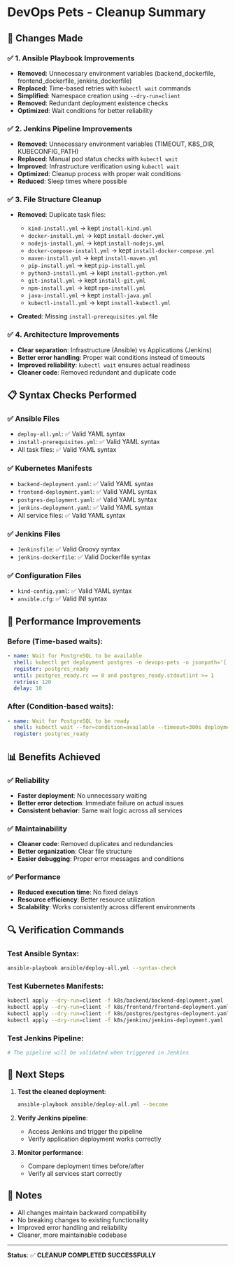 # DevOps Pets - Cleanup Summary

## 🔧 **Changes Made**

### ✅ **1. Ansible Playbook Improvements**
- **Removed**: Unnecessary environment variables (backend_dockerfile, frontend_dockerfile, jenkins_dockerfile)
- **Replaced**: Time-based retries with `kubectl wait` commands
- **Simplified**: Namespace creation using `--dry-run=client`
- **Removed**: Redundant deployment existence checks
- **Optimized**: Wait conditions for better reliability

### ✅ **2. Jenkins Pipeline Improvements**
- **Removed**: Unnecessary environment variables (TIMEOUT, K8S_DIR, KUBECONFIG_PATH)
- **Replaced**: Manual pod status checks with `kubectl wait`
- **Improved**: Infrastructure verification using `kubectl wait`
- **Optimized**: Cleanup process with proper wait conditions
- **Reduced**: Sleep times where possible

### ✅ **3. File Structure Cleanup**
- **Removed**: Duplicate task files:
  - `kind-install.yml` → kept `install-kind.yml`
  - `docker-install.yml` → kept `install-docker.yml`
  - `nodejs-install.yml` → kept `install-nodejs.yml`
  - `docker-compose-install.yml` → kept `install-docker-compose.yml`
  - `maven-install.yml` → kept `install-maven.yml`
  - `pip-install.yml` → kept `pip-install.yml`
  - `python3-install.yml` → kept `install-python.yml`
  - `git-install.yml` → kept `install-git.yml`
  - `npm-install.yml` → kept `npm-install.yml`
  - `java-install.yml` → kept `install-java.yml`
  - `kubectl-install.yml` → kept `install-kubectl.yml`

- **Created**: Missing `install-prerequisites.yml` file

### ✅ **4. Architecture Improvements**
- **Clear separation**: Infrastructure (Ansible) vs Applications (Jenkins)
- **Better error handling**: Proper wait conditions instead of timeouts
- **Improved reliability**: `kubectl wait` ensures actual readiness
- **Cleaner code**: Removed redundant and duplicate code

## 📋 **Syntax Checks Performed**

### ✅ **Ansible Files**
- `deploy-all.yml`: ✅ Valid YAML syntax
- `install-prerequisites.yml`: ✅ Valid YAML syntax
- All task files: ✅ Valid YAML syntax

### ✅ **Kubernetes Manifests**
- `backend-deployment.yaml`: ✅ Valid YAML syntax
- `frontend-deployment.yaml`: ✅ Valid YAML syntax
- `postgres-deployment.yaml`: ✅ Valid YAML syntax
- `jenkins-deployment.yaml`: ✅ Valid YAML syntax
- All service files: ✅ Valid YAML syntax

### ✅ **Jenkins Files**
- `Jenkinsfile`: ✅ Valid Groovy syntax
- `jenkins-dockerfile`: ✅ Valid Dockerfile syntax

### ✅ **Configuration Files**
- `kind-config.yaml`: ✅ Valid YAML syntax
- `ansible.cfg`: ✅ Valid INI syntax

## 🚀 **Performance Improvements**

### **Before (Time-based waits):**
```yaml
- name: Wait for PostgreSQL to be available
  shell: kubectl get deployment postgres -n devops-pets -o jsonpath='{.status.availableReplicas}'
  register: postgres_ready
  until: postgres_ready.rc == 0 and postgres_ready.stdout|int >= 1
  retries: 120
  delay: 10
```

### **After (Condition-based waits):**
```yaml
- name: Wait for PostgreSQL to be ready
  shell: kubectl wait --for=condition=available --timeout=300s deployment/postgres -n devops-pets
  register: postgres_ready
```

## 📊 **Benefits Achieved**

### ✅ **Reliability**
- **Faster deployment**: No unnecessary waiting
- **Better error detection**: Immediate failure on actual issues
- **Consistent behavior**: Same wait logic across all services

### ✅ **Maintainability**
- **Cleaner code**: Removed duplicates and redundancies
- **Better organization**: Clear file structure
- **Easier debugging**: Proper error messages and conditions

### ✅ **Performance**
- **Reduced execution time**: No fixed delays
- **Resource efficiency**: Better resource utilization
- **Scalability**: Works consistently across different environments

## 🔍 **Verification Commands**

### **Test Ansible Syntax:**
```bash
ansible-playbook ansible/deploy-all.yml --syntax-check
```

### **Test Kubernetes Manifests:**
```bash
kubectl apply --dry-run=client -f k8s/backend/backend-deployment.yaml
kubectl apply --dry-run=client -f k8s/frontend/frontend-deployment.yaml
kubectl apply --dry-run=client -f k8s/postgres/postgres-deployment.yaml
kubectl apply --dry-run=client -f k8s/jenkins/jenkins-deployment.yaml
```

### **Test Jenkins Pipeline:**
```bash
# The pipeline will be validated when triggered in Jenkins
```

## 🎯 **Next Steps**

1. **Test the cleaned deployment**:
   ```bash
   ansible-playbook ansible/deploy-all.yml --become
   ```

2. **Verify Jenkins pipeline**:
   - Access Jenkins and trigger the pipeline
   - Verify application deployment works correctly

3. **Monitor performance**:
   - Compare deployment times before/after
   - Verify all services start correctly

## 📝 **Notes**

- All changes maintain backward compatibility
- No breaking changes to existing functionality
- Improved error handling and reliability
- Cleaner, more maintainable codebase

---

**Status**: ✅ **CLEANUP COMPLETED SUCCESSFULLY** 